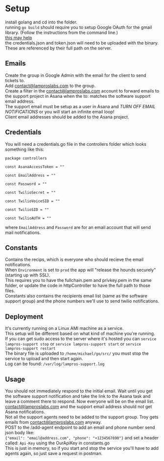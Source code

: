 Setup
===
install golang and cd into the folder.  
running `go build` should require you to setup Google OAuth for the gmail library. (Follow the instructions from the command line.)  
[this may help](https://developers.google.com/gmail/api/auth/web-server)  
the credentials.json and token.json will need to be uploaded with the binary.  
These are referenced by their full path on the server.  

Emails
---
Create the group in Google Admin with the email for the client to send tickets to.</br>
Add contact@lamproslabs.com to the group.</br>
Create a filter in the contact@lamproslabs.com account to forward emails to the support project in Asana when the to: matches the software support email address.</br>
The support email must be setup as a user in Asana and *TURN OFF EMAIL NOTIFICATIONS* or you will start an infinite email loop!</br>
Client email addresses should be added to the Asana project.</br>

Credentials
---
You will need a credentials.go file in the controllers folder which looks something like this:</br>

`package controllers`

`const AsanaAccessToken = ""`

`const EmailAddress = ""`

`const Password = ""`

`const TwilioSecret = ""`

`const TwilioVoiceSID = ""`

`const TwilioSID = ""`

`const TwilioAUTH = ""`

where `EmailAddress` and `Password` are for an email account that will send mail notifications.</br>

Constants
---
Contains the recips, which is everyone who should recieve the email notifications.</br>
When `Environment` is set to `prod` the app will "release the hounds securely" (starting up with SSL).</br>
This requires you to have the fullchain.pem and privkey.pem in the same folder, or update the code in httpController to have the full path to those files.</br>
Constants also contains the recipients email list (same as the software support group) and the phone numbers we'll use to send twilio notifications.</br>

Deployment
---
It's currently running on a Linux AMI machine as a service. </br>
This setup will be different based on what kind of machine you're running. </br>
If you can get sudo access to the server where it's hosted you can `service lampros-support stop` or `service lampros-support start` or `service lampros-support restart` </br>
The binary file is uploaded to `/home/michael/go/src/` you must stop the service to upload and then start again. </br>
Log can be found: `/var/log/lampros-support.log`</br>

Usage
---
You should not immediately respond to the initial email.  Wait until you get the software support notification and take the link to the Asana task and leave a comment there to respond.  Now everyone will be on the email list.  contact@lamproslabs.com and the support email address should not get Asana notifications. </br>
Not all the support agents need to be added to the support group.  Troy gets emails from contact@lamproslabs.com anyway.</br>
POST to the /add-agent endpoint to add an email and phone number send json body like: </br>
`{"email": "email@address.com", "phone": "+1234567890"}`
and set a header called: `Api-Key` using the OurApiKey in constants.go </br>
This is just in memory, so if you start and stop the service you'll have to add agents again, so just save a request in postman.

